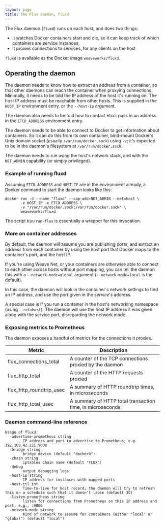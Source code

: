 ```yaml
---
layout: page
title: The Flux daemon, fluxd
---
```


The Flux daemon (`fluxd`) runs on each host, and does two things:

 - it watches Docker containers start and die, so it can keep track of
   which containers are service instances;
 - it proxies connections to services, for any clients on the host

`fluxd` is available as the Docker image `weaveworks/fluxd`.

## Operating the daemon

The daemon needs to know how to extract an address from a container,
so that other daemons can reach the container when proxying
connections. Minimally, it needs to be told the IP address of the host
it's running on. The host IP address must be reachable from other
hosts. This is supplied in the `HOST_IP` environment entry, or the
`--host-ip` argument.

The daemon also needs to be told how to contact etcd: pass in an
address in the `ETCD_ADDRESS` environment entry.

The daemon needs to be able to connect to Docker to get information
about containers. So it can do this from its own container, bind-mount
Docker's Unix domain socket (usually `/var/run/docker.sock`) using
`-v`; it's expected to be in the daemon's filesystem at
`/var/run/docker.sock`.

The daemon needs to run using the host's network stack, and with the
`NET_ADMIN` capability (or simply privileged).

### Example of running fluxd

Assuming `ETCD_ADDRESS` and `HOST_IP` are in the environment already,
a Docker command to start the daemon looks like this:

```
docker run -d --name "fluxd" --cap-add=NET_ADMIN --net=host \
       -e HOST_IP -e ETCD_ADDRESS \
       -v "/var/run/docker.sock:/var/run/docker.sock" \
       weaveworks/fluxd
```

The script `bin/run-flux` is essentially a wrapper for this
invocation.

### More on container addresses

By default, the daemon will assume you are publishing ports, and
extract an address from each container by using the host port that
Docker maps to the container's port, and the host IP.

If you're using Weave Net, or your containers are otherwise able to
connect to each other across hosts without port mapping, you can tell
the daemon this with a `--network-mode=global` argument
(`--network-mode=local` is the default).

In this case, the daemon will look in the container's network settings
to find an IP address, and use the port given in the _service_'s
address.

A special case is if you run a container in the host's networking
namespace (using `--net=host`). The daemon will use the host IP
address it was given along with the service port, disregarding the
network mode.

### Exposing metrics to Prometheus

The daemon exposes a handful of metrics for the connections it
proxies.

| Metric | Description |
|--------|-------------|
| flux_connections_total | A counter of the TCP connections proxied by the daemon |
| flux_http_total | A counter of the HTTP requests proxied |
| flux_http_roundtrip_usec | A summary of HTTP roundtrip times, in microseconds |
| flux_http_total_usec | A summary of HTTP total transaction time, in microseconds |

### Daemon command-line reference

```
Usage of fluxd:
  -advertise-prometheus string
    	IP address and port to advertise to Prometheus; e.g. 192.168.42.221:9000
  -bridge string
    	bridge device (default "docker0")
  -chain string
    	iptables chain name (default "FLUX")
  -debug
    	output debugging logs
  -host-ip string
    	IP address for instances with mapped ports
  -host-ttl int
    	Time-to-live for host record; the daemon will try to refresh this on a schedule such that it doesn't lapse (default 30)
  -listen-prometheus string
    	listen for connections from Prometheus on this IP address and port; e.g., :9000
  -network-mode string
    	Kind of network to assume for containers (either "local" or "global") (default "local")
```
